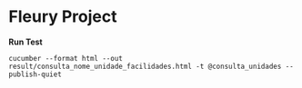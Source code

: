 # Fleury Project
**Run Test**

```cucumber --format html --out result/consulta_nome_unidade_facilidades.html -t @consulta_unidades --publish-quiet```
